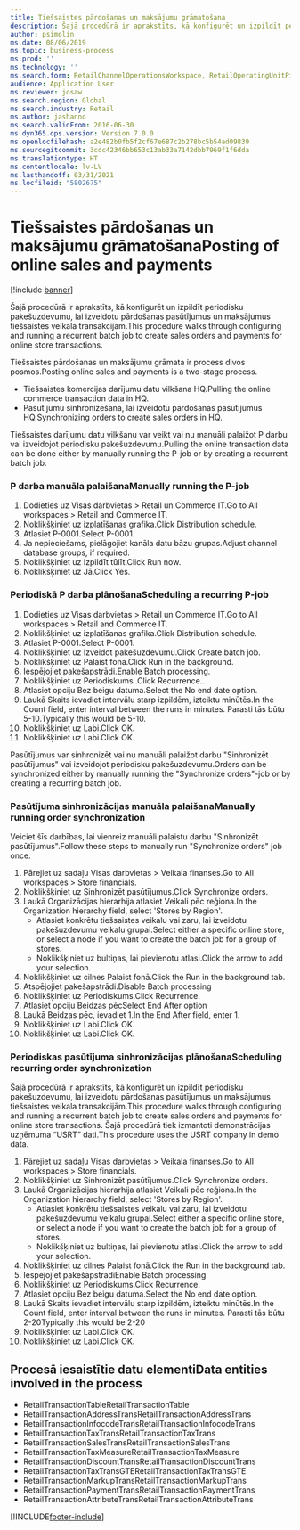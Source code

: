 ```yaml
---
title: Tiešsaistes pārdošanas un maksājumu grāmatošana
description: Šajā procedūrā ir aprakstīts, kā konfigurēt un izpildīt periodisku pakešuzdevumu, lai izveidotu pārdošanas pasūtījumus un maksājumus tiešsaistes veikala transakcijām.
author: psimolin
ms.date: 08/06/2019
ms.topic: business-process
ms.prod: ''
ms.technology: ''
ms.search.form: RetailChannelOperationsWorkspace, RetailOperatingUnitPicker, SysRecurrence
audience: Application User
ms.reviewer: josaw
ms.search.region: Global
ms.search.industry: Retail
ms.author: jashanno
ms.search.validFrom: 2016-06-30
ms.dyn365.ops.version: Version 7.0.0
ms.openlocfilehash: a2e482b0fb5f2cf67e687c2b278bc5b54ad09839
ms.sourcegitcommit: 3cdc42346bb653c13ab33a7142dbb7969f1f6dda
ms.translationtype: HT
ms.contentlocale: lv-LV
ms.lasthandoff: 03/31/2021
ms.locfileid: "5802675"
---
```

# <a name="posting-of-online-sales-and-payments"></a><span data-ttu-id="0e9c2-103">Tiešsaistes pārdošanas un maksājumu grāmatošana</span><span class="sxs-lookup"><span data-stu-id="0e9c2-103">Posting of online sales and payments</span></span>

[!include [banner](../includes/banner.md)]

<span data-ttu-id="0e9c2-104">Šajā procedūrā ir aprakstīts, kā konfigurēt un izpildīt periodisku pakešuzdevumu, lai izveidotu pārdošanas pasūtījumus un maksājumus tiešsaistes veikala transakcijām.</span><span class="sxs-lookup"><span data-stu-id="0e9c2-104">This procedure walks through configuring and running a recurrent batch job to create sales orders and payments for online store transactions.</span></span>

<span data-ttu-id="0e9c2-105">Tiešsaistes pārdošanas un maksājumu grāmata ir process divos posmos.</span><span class="sxs-lookup"><span data-stu-id="0e9c2-105">Posting online sales and payments is a two-stage process.</span></span>

- <span data-ttu-id="0e9c2-106">Tiešsaistes komercijas darījumu datu vilkšana HQ.</span><span class="sxs-lookup"><span data-stu-id="0e9c2-106">Pulling the online commerce transaction data in HQ.</span></span>
- <span data-ttu-id="0e9c2-107">Pasūtījumu sinhronizēšana, lai izveidotu pārdošanas pasūtījumus HQ.</span><span class="sxs-lookup"><span data-stu-id="0e9c2-107">Synchronizing orders to create sales orders in HQ.</span></span>

<span data-ttu-id="0e9c2-108">Tiešsaistes darījumu datu vilkšanu var veikt vai nu manuāli palaižot P darbu vai izveidojot periodisku pakešuzdevumu.</span><span class="sxs-lookup"><span data-stu-id="0e9c2-108">Pulling the online transaction data can be done either by manually running the P-job or by creating a recurrent batch job.</span></span>

### <a name="manually-running-the-p-job"></a><span data-ttu-id="0e9c2-109">P darba manuāla palaišana</span><span class="sxs-lookup"><span data-stu-id="0e9c2-109">Manually running the P-job</span></span>

1. <span data-ttu-id="0e9c2-110">Dodieties uz Visas darbvietas > Retail un Commerce IT.</span><span class="sxs-lookup"><span data-stu-id="0e9c2-110">Go to All workspaces > Retail and Commerce IT.</span></span>
2. <span data-ttu-id="0e9c2-111">Noklikšķiniet uz izplatīšanas grafika.</span><span class="sxs-lookup"><span data-stu-id="0e9c2-111">Click Distribution schedule.</span></span>
3. <span data-ttu-id="0e9c2-112">Atlasiet P-0001.</span><span class="sxs-lookup"><span data-stu-id="0e9c2-112">Select P-0001.</span></span>
4. <span data-ttu-id="0e9c2-113">Ja nepieciešams, pielāgojiet kanāla datu bāzu grupas.</span><span class="sxs-lookup"><span data-stu-id="0e9c2-113">Adjust channel database groups, if required.</span></span>
5. <span data-ttu-id="0e9c2-114">Noklikšķiniet uz Izpildīt tūlīt.</span><span class="sxs-lookup"><span data-stu-id="0e9c2-114">Click Run now.</span></span>
6. <span data-ttu-id="0e9c2-115">Noklikšķiniet uz Jā.</span><span class="sxs-lookup"><span data-stu-id="0e9c2-115">Click Yes.</span></span>

### <a name="scheduling-a-recurring-p-job"></a><span data-ttu-id="0e9c2-116">Periodiskā P darba plānošana</span><span class="sxs-lookup"><span data-stu-id="0e9c2-116">Scheduling a recurring P-job</span></span>

1. <span data-ttu-id="0e9c2-117">Dodieties uz Visas darbvietas > Retail un Commerce IT.</span><span class="sxs-lookup"><span data-stu-id="0e9c2-117">Go to All workspaces > Retail and Commerce IT.</span></span>
2. <span data-ttu-id="0e9c2-118">Noklikšķiniet uz izplatīšanas grafika.</span><span class="sxs-lookup"><span data-stu-id="0e9c2-118">Click Distribution schedule.</span></span>
3. <span data-ttu-id="0e9c2-119">Atlasiet P-0001.</span><span class="sxs-lookup"><span data-stu-id="0e9c2-119">Select P-0001.</span></span>
4. <span data-ttu-id="0e9c2-120">Noklikšķiniet uz Izveidot pakešuzdevumu.</span><span class="sxs-lookup"><span data-stu-id="0e9c2-120">Click Create batch job.</span></span>
5. <span data-ttu-id="0e9c2-121">Noklikšķiniet uz Palaist fonā.</span><span class="sxs-lookup"><span data-stu-id="0e9c2-121">Click Run in the background.</span></span>
5. <span data-ttu-id="0e9c2-122">Iespējojiet pakešapstrādi.</span><span class="sxs-lookup"><span data-stu-id="0e9c2-122">Enable Batch processing.</span></span>
6. <span data-ttu-id="0e9c2-123">Noklikšķiniet uz Periodiskums..</span><span class="sxs-lookup"><span data-stu-id="0e9c2-123">Click Recurrence..</span></span>
7. <span data-ttu-id="0e9c2-124">Atlasiet opciju Bez beigu datuma.</span><span class="sxs-lookup"><span data-stu-id="0e9c2-124">Select the No end date option.</span></span>
8. <span data-ttu-id="0e9c2-125">Laukā Skaits ievadiet intervālu starp izpildēm, izteiktu minūtēs.</span><span class="sxs-lookup"><span data-stu-id="0e9c2-125">In the Count field, enter interval between the runs in minutes.</span></span> <span data-ttu-id="0e9c2-126">Parasti tās būtu 5-10.</span><span class="sxs-lookup"><span data-stu-id="0e9c2-126">Typically this would be 5-10.</span></span>
9. <span data-ttu-id="0e9c2-127">Noklikšķiniet uz Labi.</span><span class="sxs-lookup"><span data-stu-id="0e9c2-127">Click OK.</span></span>
10. <span data-ttu-id="0e9c2-128">Noklikšķiniet uz Labi.</span><span class="sxs-lookup"><span data-stu-id="0e9c2-128">Click OK.</span></span>

<span data-ttu-id="0e9c2-129">Pasūtījumus var sinhronizēt vai nu manuāli palaižot darbu "Sinhronizēt pasūtījumus" vai izveidojot periodisku pakešuzdevumu.</span><span class="sxs-lookup"><span data-stu-id="0e9c2-129">Orders can be synchronized either by manually running the "Synchronize orders"-job or by creating a recurring batch job.</span></span>

### <a name="manually-running-order-synchronization"></a><span data-ttu-id="0e9c2-130">Pasūtījuma sinhronizācijas manuāla palaišana</span><span class="sxs-lookup"><span data-stu-id="0e9c2-130">Manually running order synchronization</span></span> 

<span data-ttu-id="0e9c2-131">Veiciet šīs darbības, lai vienreiz manuāli palaistu darbu "Sinhronizēt pasūtījumus".</span><span class="sxs-lookup"><span data-stu-id="0e9c2-131">Follow these steps to manually run "Synchronize orders" job once.</span></span>

1. <span data-ttu-id="0e9c2-132">Pārejiet uz sadaļu Visas darbvietas > Veikala finanses.</span><span class="sxs-lookup"><span data-stu-id="0e9c2-132">Go to All workspaces > Store financials.</span></span>
2. <span data-ttu-id="0e9c2-133">Noklikšķiniet uz Sinhronizēt pasūtījumus.</span><span class="sxs-lookup"><span data-stu-id="0e9c2-133">Click Synchronize orders.</span></span>
3. <span data-ttu-id="0e9c2-134">Laukā Organizācijas hierarhija atlasiet Veikali pēc reģiona.</span><span class="sxs-lookup"><span data-stu-id="0e9c2-134">In the Organization hierarchy field, select 'Stores by Region'.</span></span>
    * <span data-ttu-id="0e9c2-135">Atlasiet konkrētu tiešsaistes veikalu vai zaru, lai izveidotu pakešuzdevumu veikalu grupai.</span><span class="sxs-lookup"><span data-stu-id="0e9c2-135">Select either a specific online store, or select a node if you want to create the batch job for a group of stores.</span></span>  
    * <span data-ttu-id="0e9c2-136">Noklikšķiniet uz bultiņas, lai pievienotu atlasi.</span><span class="sxs-lookup"><span data-stu-id="0e9c2-136">Click the arrow to add your selection.</span></span>  
4. <span data-ttu-id="0e9c2-137">Noklikšķiniet uz cilnes Palaist fonā.</span><span class="sxs-lookup"><span data-stu-id="0e9c2-137">Click the Run in the background tab.</span></span>
5. <span data-ttu-id="0e9c2-138">Atspējojiet pakešapstrādi.</span><span class="sxs-lookup"><span data-stu-id="0e9c2-138">Disable Batch processing</span></span>
6. <span data-ttu-id="0e9c2-139">Noklikšķiniet uz Periodiskums.</span><span class="sxs-lookup"><span data-stu-id="0e9c2-139">Click Recurrence.</span></span>
7. <span data-ttu-id="0e9c2-140">Atlasiet opciju Beidzas pēc</span><span class="sxs-lookup"><span data-stu-id="0e9c2-140">Select End After option</span></span>
8. <span data-ttu-id="0e9c2-141">Laukā Beidzas pēc, ievadiet 1.</span><span class="sxs-lookup"><span data-stu-id="0e9c2-141">In the End After field, enter 1.</span></span>
9. <span data-ttu-id="0e9c2-142">Noklikšķiniet uz Labi.</span><span class="sxs-lookup"><span data-stu-id="0e9c2-142">Click OK.</span></span>
10. <span data-ttu-id="0e9c2-143">Noklikšķiniet uz Labi.</span><span class="sxs-lookup"><span data-stu-id="0e9c2-143">Click OK.</span></span>

### <a name="scheduling-recurring-order-synchronization"></a><span data-ttu-id="0e9c2-144">Periodiskas pasūtījuma sinhronizācijas plānošana</span><span class="sxs-lookup"><span data-stu-id="0e9c2-144">Scheduling recurring order synchronization</span></span>

<span data-ttu-id="0e9c2-145">Šajā procedūrā ir aprakstīts, kā konfigurēt un izpildīt periodisku pakešuzdevumu, lai izveidotu pārdošanas pasūtījumus un maksājumus tiešsaistes veikala transakcijām.</span><span class="sxs-lookup"><span data-stu-id="0e9c2-145">This procedure walks through configuring and running a recurrent batch job to create sales orders and payments for online store transactions.</span></span> <span data-ttu-id="0e9c2-146">Šajā procedūrā tiek izmantoti demonstrācijas uzņēmuma “USRT” dati.</span><span class="sxs-lookup"><span data-stu-id="0e9c2-146">This procedure uses the USRT company in demo data.</span></span>

1. <span data-ttu-id="0e9c2-147">Pārejiet uz sadaļu Visas darbvietas > Veikala finanses.</span><span class="sxs-lookup"><span data-stu-id="0e9c2-147">Go to All workspaces > Store financials.</span></span>
2. <span data-ttu-id="0e9c2-148">Noklikšķiniet uz Sinhronizēt pasūtījumus.</span><span class="sxs-lookup"><span data-stu-id="0e9c2-148">Click Synchronize orders.</span></span>
3. <span data-ttu-id="0e9c2-149">Laukā Organizācijas hierarhija atlasiet Veikali pēc reģiona.</span><span class="sxs-lookup"><span data-stu-id="0e9c2-149">In the Organization hierarchy field, select 'Stores by Region'.</span></span>
    * <span data-ttu-id="0e9c2-150">Atlasiet konkrētu tiešsaistes veikalu vai zaru, lai izveidotu pakešuzdevumu veikalu grupai.</span><span class="sxs-lookup"><span data-stu-id="0e9c2-150">Select either a specific online store, or select a node if you want to create the batch job for a group of stores.</span></span>  
    * <span data-ttu-id="0e9c2-151">Noklikšķiniet uz bultiņas, lai pievienotu atlasi.</span><span class="sxs-lookup"><span data-stu-id="0e9c2-151">Click the arrow to add your selection.</span></span>  
4. <span data-ttu-id="0e9c2-152">Noklikšķiniet uz cilnes Palaist fonā.</span><span class="sxs-lookup"><span data-stu-id="0e9c2-152">Click the Run in the background tab.</span></span>
5. <span data-ttu-id="0e9c2-153">Iespējojiet pakešapstrādi</span><span class="sxs-lookup"><span data-stu-id="0e9c2-153">Enable Batch processing</span></span>
6. <span data-ttu-id="0e9c2-154">Noklikšķiniet uz Periodiskums.</span><span class="sxs-lookup"><span data-stu-id="0e9c2-154">Click Recurrence.</span></span>
7. <span data-ttu-id="0e9c2-155">Atlasiet opciju Bez beigu datuma.</span><span class="sxs-lookup"><span data-stu-id="0e9c2-155">Select the No end date option.</span></span>
8. <span data-ttu-id="0e9c2-156">Laukā Skaits ievadiet intervālu starp izpildēm, izteiktu minūtēs.</span><span class="sxs-lookup"><span data-stu-id="0e9c2-156">In the Count field, enter interval between the runs in minutes.</span></span> <span data-ttu-id="0e9c2-157">Parasti tās būtu 2-20</span><span class="sxs-lookup"><span data-stu-id="0e9c2-157">Typically this would be 2-20</span></span>
9. <span data-ttu-id="0e9c2-158">Noklikšķiniet uz Labi.</span><span class="sxs-lookup"><span data-stu-id="0e9c2-158">Click OK.</span></span>
10. <span data-ttu-id="0e9c2-159">Noklikšķiniet uz Labi.</span><span class="sxs-lookup"><span data-stu-id="0e9c2-159">Click OK.</span></span>

## <a name="data-entities-involved-in-the-process"></a><span data-ttu-id="0e9c2-160">Procesā iesaistītie datu elementi</span><span class="sxs-lookup"><span data-stu-id="0e9c2-160">Data entities involved in the process</span></span>

- <span data-ttu-id="0e9c2-161">RetailTransactionTable</span><span class="sxs-lookup"><span data-stu-id="0e9c2-161">RetailTransactionTable</span></span>
- <span data-ttu-id="0e9c2-162">RetailTransactionAddressTrans</span><span class="sxs-lookup"><span data-stu-id="0e9c2-162">RetailTransactionAddressTrans</span></span>
- <span data-ttu-id="0e9c2-163">RetailTransactionInfocodeTrans</span><span class="sxs-lookup"><span data-stu-id="0e9c2-163">RetailTransactionInfocodeTrans</span></span>
- <span data-ttu-id="0e9c2-164">RetailTransactionTaxTrans</span><span class="sxs-lookup"><span data-stu-id="0e9c2-164">RetailTransactionTaxTrans</span></span>
- <span data-ttu-id="0e9c2-165">RetailTransactionSalesTrans</span><span class="sxs-lookup"><span data-stu-id="0e9c2-165">RetailTransactionSalesTrans</span></span>
- <span data-ttu-id="0e9c2-166">RetailTransactionTaxMeasure</span><span class="sxs-lookup"><span data-stu-id="0e9c2-166">RetailTransactionTaxMeasure</span></span>
- <span data-ttu-id="0e9c2-167">RetailTransactionDiscountTrans</span><span class="sxs-lookup"><span data-stu-id="0e9c2-167">RetailTransactionDiscountTrans</span></span>
- <span data-ttu-id="0e9c2-168">RetailTransactionTaxTransGTE</span><span class="sxs-lookup"><span data-stu-id="0e9c2-168">RetailTransactionTaxTransGTE</span></span>
- <span data-ttu-id="0e9c2-169">RetailTransactionMarkupTrans</span><span class="sxs-lookup"><span data-stu-id="0e9c2-169">RetailTransactionMarkupTrans</span></span>
- <span data-ttu-id="0e9c2-170">RetailTransactionPaymentTrans</span><span class="sxs-lookup"><span data-stu-id="0e9c2-170">RetailTransactionPaymentTrans</span></span>
- <span data-ttu-id="0e9c2-171">RetailTransactionAttributeTrans</span><span class="sxs-lookup"><span data-stu-id="0e9c2-171">RetailTransactionAttributeTrans</span></span>


[!INCLUDE[footer-include](../../includes/footer-banner.md)]